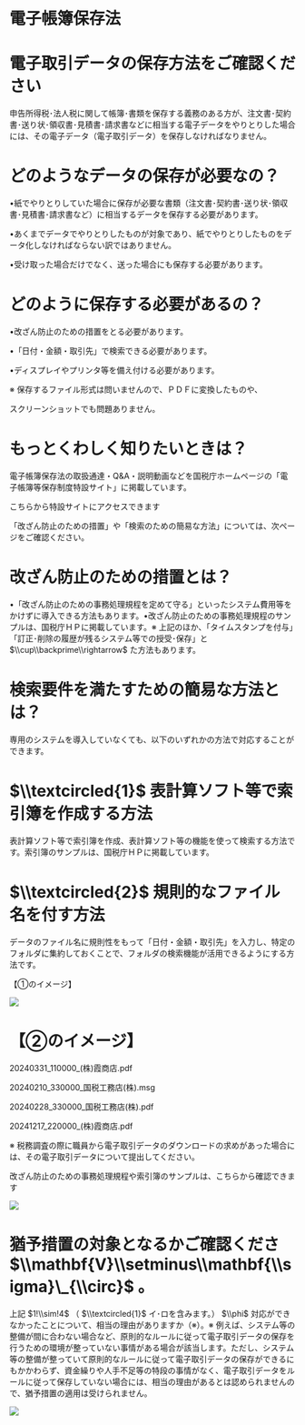 # 電子帳簿保存法

# 電子取引データの保存方法をご確認ください

申告所得税･法人税に関して帳簿･書類を保存する義務のある方が、注文書･契約書･送り状･領収書･見積書･請求書などに相当する電子データをやりとりした場合には、その電子データ（電子取引データ）を保存しなければなりません。

# どのようなデータの保存が必要なの？

•紙でやりとりしていた場合に保存が必要な書類（注文書･契約書･送り状･領収書･見積書･請求書など）に相当するデータを保存する必要があります。

•あくまでデータでやりとりしたものが対象であり、紙でやりとりしたものをデータ化しなければならない訳ではありません。

•受け取った場合だけでなく、送った場合にも保存する必要があります。

# どのように保存する必要があるの？

•改ざん防止のための措置をとる必要があります。

•「日付・金額・取引先」で検索できる必要があります。

•ディスプレイやプリンタ等を備え付ける必要があります。

※ 保存するファイル形式は問いませんので、ＰＤＦに変換したものや、

スクリーンショットでも問題ありません。

# もっとくわしく知りたいときは？

電子帳簿保存法の取扱通達・Q&A・説明動画などを国税庁ホームページの「電子帳簿等保存制度特設サイト」に掲載しています。

こちらから特設サイトにアクセスできます

「改ざん防止のための措置」や「検索のための簡易な方法」については、次ページをご確認ください。

# 改ざん防止のための措置とは？

•「改ざん防止のための事務処理規程を定めて守る」といったシステム費用等をかけずに導入できる方法もあります。•改ざん防止のための事務処理規程のサンプルは、国税庁ＨＰに掲載しています。※ 上記のほか、「タイムスタンプを付与」「訂正･削除の履歴が残るシステム等での授受･保存」と $\\cup\\backprime\\rightarrow$ た方法もあります。

# 検索要件を満たすための簡易な方法とは？

専用のシステムを導入していなくても、以下のいずれかの方法で対応することができます。

# $\\textcircled{1}$ 表計算ソフト等で索引簿を作成する方法

表計算ソフト等で索引簿を作成、表計算ソフト等の機能を使って検索する方法です。索引簿のサンプルは、国税庁ＨＰに掲載しています。

# $\\textcircled{2}$ 規則的なファイル名を付す方法

データのファイル名に規則性をもって「日付・金額・取引先」を入力し、特定のフォルダに集約しておくことで、フォルダの検索機能が活用できるようにする方法です。

【①のイメージ】

![](https://www.nta.go.jp/tmp/b5382254-34c8-400c-8d92-5e4084de6940/images/d0934889db433ada45012a026177ac5085d6ce0cedfc5762055c4475de4d50c4.jpg)

# 【②のイメージ】

20240331\_110000\_(株)霞商店.pdf

20240210\_330000\_国税工務店(株).msg

20240228\_330000\_国税工務店(株).pdf

20241217\_220000\_(株)霞商店.pdf

※ 税務調査の際に職員から電子取引データのダウンロードの求めがあった場合には、その電子取引データについて提出してください。

改ざん防止のための事務処理規程や索引簿のサンプルは、こちらから確認できます

![](https://www.nta.go.jp/tmp/b5382254-34c8-400c-8d92-5e4084de6940/images/39a0949bd28b759262ba4f213a43abab52313726537c5466ad679391c93ddbaf.jpg)

# 猶予措置の対象となるかご確認くださ $\\mathbf{V}\\setminus\\mathbf{\\sigma}\_{\\circ}$ 。

上記 $1!\\sim!4$ （ $\\textcircled{1}$ イ･ロを含みます。） $\\phi$ 対応ができなかったことについて、相当の理由がありますか（※）。※ 例えば、システム等の整備が間に合わない場合など、原則的なルールに従って電子取引データの保存を行うための環境が整っていない事情がある場合が該当します。ただし、システム等の整備が整っていて原則的なルールに従って電子取引データの保存ができるにもかかわらず、資金繰りや人手不足等の特段の事情がなく、電子取引データをルールに従って保存していない場合には、相当の理由があるとは認められませんので、猶予措置の適用は受けられません。

![](https://www.nta.go.jp/tmp/b5382254-34c8-400c-8d92-5e4084de6940/images/d00ddbdeee41e3f101657e49901ada7e8ff1a1f22fe83e691b643b816b1410fc.jpg)